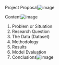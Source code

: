Project Proposal![image](https://user-images.githubusercontent.com/122956155/223877711-c84a82af-8c2e-44f7-8371-5e5a86adc202.png)

Content![image](https://user-images.githubusercontent.com/122956155/223877785-a447fa2a-a342-4655-89c0-0007fbe6ad70.png)

1. Problem or Situation 
2. Research Question 
3. The Data (Dataset)
4. Methodology 
5. Results
6. Model Evaluation
7. Conclusions![image](https://user-images.githubusercontent.com/122956155/223877825-3c870fa0-9d01-4990-bebf-4fd4cc98420f.png)
